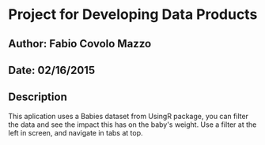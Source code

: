 # Project for Developing Data Products
## Author: Fabio Covolo Mazzo
## Date: 02/16/2015

## Description

This aplication uses a Babies dataset from UsingR package, you can filter the data and see the impact this has on the baby's weight. Use a filter at the left in screen, and navigate in tabs at top. 


